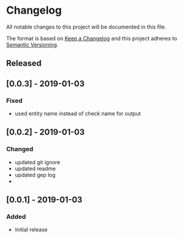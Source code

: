 # Changelog
All notable changes to this project will be documented in this file.

The format is based on [Keep a Changelog](http://keepachangelog.com/en/1.0.0/)
and this project adheres to [Semantic
Versioning](http://semver.org/spec/v2.0.0.html).

## Released

## [0.0.3] - 2019-01-03

### Fixed

- used entity name instead of check name for output
   
## [0.0.2] - 2019-01-03

### Changed

- updated git ignore
- updated readme
- updated gep log
- 
## [0.0.1] - 2019-01-03

### Added

- Initial release